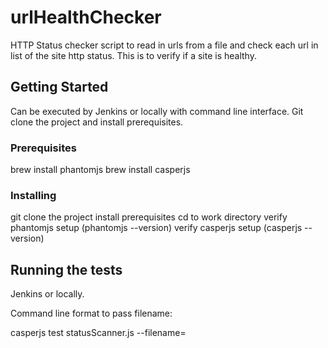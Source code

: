 # urlHealthChecker

HTTP Status checker script to read in urls from a file and check each url in list of the site http status. This is to verify if a site is healthy.

## Getting Started

Can be executed by Jenkins or locally with command line interface.
Git clone the project and install prerequisites.

### Prerequisites

brew install phantomjs
brew install casperjs

### Installing

git clone the project
install prerequisites
cd to work directory
verify phantomjs setup (phantomjs --version)
verify casperjs setup (casperjs --version)

## Running the tests

Jenkins or locally.

Command line format to pass filename:

casperjs test statusScanner.js --filename=<path to file>
